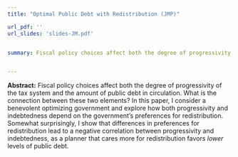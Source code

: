 ```yaml
---
title: "Optimal Public Debt with Redistribution (JMP)"

url_pdf: ''
url_slides: 'slides-JM.pdf'


summary: Fiscal policy choices affect both the degree of progressivity of the tax system and the amount of public debt in circulation. What is the connection between these two elements? In this paper, I consider a benevolent optimizing government and explore how both progressivity and indebtedness depend on the planner’s preferences for redistribution. Somewhat surprisingly, I show that differences in preferences for redistribution lead to a negative correlation between progressivity and indebtedness, as a planner that cares more for redistribution favors _lower_ levels of public debt.


---
```


__Abstract:__ Fiscal policy choices affect both the degree of progressivity of the tax system and the amount of public debt in circulation. What is the connection between these two elements? In this paper, I consider a benevolent optimizing government and explore how both progressivity and indebtedness depend on the government’s preferences for redistribution. Somewhat surprisingly, I show that differences in preferences for redistribution lead to a negative correlation between progressivity and indebtedness, as a planner that cares more for redistribution favors _lower_ levels of public debt.